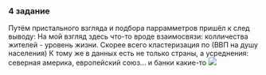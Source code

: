 ### 4 задание
Путём пристального взгляда и подбора паррамметров пришёл к след выводу:
На мой взгляд здесь что-то вроде взаимосвязи: колличества жителей - уровень жизни. Cкорее всего кластеризация по
(ВВП на душу населения)
К тому же в данных есть не только страны, а усреднения: северная америка, европейский союз... и банки какие-то
![](hw5/863px-Countries_by_GDP_(PPP)_Per_Capita_in_2015.svg.png)

